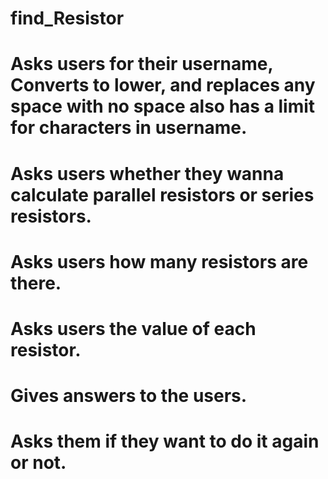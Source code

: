# find_Resistor
# Asks users for their username, Converts to lower, and replaces any space with no space also has a limit for characters in username.
# Asks users whether they wanna calculate parallel resistors or series resistors.
# Asks users how many resistors are there.
# Asks users the value of each resistor.
# Gives answers to the users.
# Asks them if they want to do it again or not.
